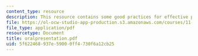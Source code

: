 ```yaml
---
content_type: resource
description: This resource contains some good practices for effective presentation.
file: https://ol-ocw-studio-app-production.s3.amazonaws.com/courses/11-225-argumentation-and-communication-fall-2006/5f622468937e59000ff4730f6a12cb25_oralpresentation.pdf
file_type: application/pdf
resourcetype: Document
title: oralpresentation.pdf
uid: 5f622468-937e-5900-0ff4-730f6a12cb25
---
```


